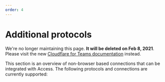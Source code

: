 ```yaml
---
order: 4
---
```


# Additional protocols

<Aside type='warning' header='⚠️ THIS PAGE IS OUTDATED'>

We're no longer maintaining this page. **It will be deleted on Feb 8, 2021**. Please visit the new [Cloudflare for Teams documentation](https://secret.wiki/cloudflare-one/teams-docs-changes) instead.

</Aside>

This section is an overview of non-browser based connections that can be integrated with Access. The following protocols and connections are currently supported:

<DirectoryListing path="/protocols-and-connections"/>
